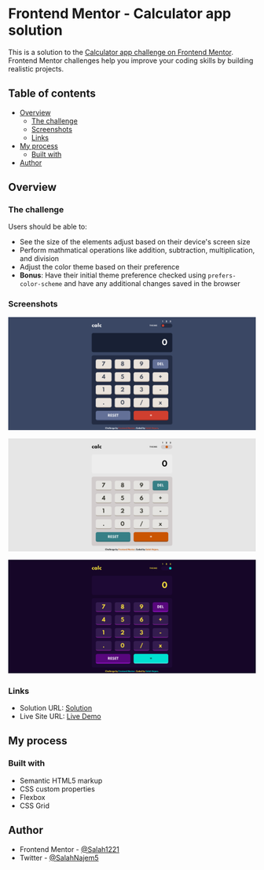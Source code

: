 # Frontend Mentor - Calculator app solution

This is a solution to the [Calculator app challenge on Frontend Mentor](https://www.frontendmentor.io/challenges/calculator-app-9lteq5N29). Frontend Mentor challenges help you improve your coding skills by building realistic projects.

## Table of contents

- [Overview](#overview)
  - [The challenge](#the-challenge)
  - [Screenshots](#screenshots)
  - [Links](#links)
- [My process](#my-process)
  - [Built with](#built-with)
- [Author](#author)

## Overview

### The challenge

Users should be able to:

- See the size of the elements adjust based on their device's screen size
- Perform mathmatical operations like addition, subtraction, multiplication, and division
- Adjust the color theme based on their preference
- **Bonus**: Have their initial theme preference checked using `prefers-color-scheme` and have any additional changes saved in the browser

### Screenshots

![Theme 1](./screenshot1.png)

![Theme 1](./screenshot2.png)

![Theme 1](./screenshot3.png)

### Links

- Solution URL: [Solution](https://github.com/Salah1221/Calculator-App/settings/pages)
- Live Site URL: [Live Demo](https://salah1221.github.io/Calculator-App/)

## My process

### Built with

- Semantic HTML5 markup
- CSS custom properties
- Flexbox
- CSS Grid

## Author

- Frontend Mentor - [@Salah1221](https://www.frontendmentor.io/profile/Salah1221)
- Twitter - [@SalahNajem5](https://www.twitter.com/SalahNajem5)
